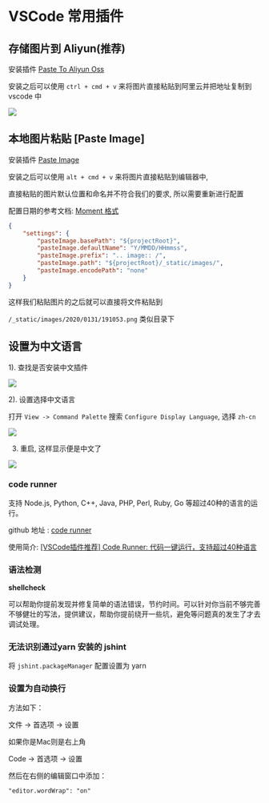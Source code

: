 

# VSCode 常用插件

## 存储图片到 Aliyun(推荐)

安装插件 [Paste To Aliyun Oss](https://marketplace.visualstudio.com/items?itemName=duoli.paste-ali-oss)

安装之后可以使用 `ctrl + cmd + v` 来将图片直接粘贴到阿里云并把地址复制到 vscode 中

![](https://file.wulicode.com/static/paste-ali-oss/save-to.gif)

## 本地图片粘贴 [Paste Image]

安装插件 [Paste Image](https://marketplace.visualstudio.com/items?itemName=mushan.vscode-paste-image)

安装之后可以使用 `alt + cmd + v` 来将图片直接粘贴到编辑器中,

直接粘贴的图片默认位置和命名并不符合我们的要求, 所以需要重新进行配置

配置日期的参考文档: [Moment 格式](https://momentjs.com/docs/#/displaying/format/)

```json
{
    "settings": {
        "pasteImage.basePath": "${projectRoot}",
        "pasteImage.defaultName": "Y/MMDD/HHmmss",
        "pasteImage.prefix": ".. image:: /",
        "pasteImage.path": "${projectRoot}/_static/images/",
        "pasteImage.encodePath": "none"
    }
}
```

这样我们粘贴图片的之后就可以直接将文件粘贴到

`/_static/images/2020/0131/191053.png` 类似目录下

## 设置为中文语言

1). 查找是否安装中文插件

![](https://file.wulicode.com/note/2021/10-23/15-25-09834.png)

2). 设置选择中文语言

打开 `View -> Command Palette` 搜索 `Configure Display Language`, 选择 `zh-cn`

![](https://file.wulicode.com/note/2021/10-23/15-25-20940.png)

3. 重启, 这样显示便是中文了

![](https://file.wulicode.com/note/2021/10-23/15-25-30935.png)

### code runner

支持 Node.js, Python, C++, Java, PHP, Perl, Ruby, Go 等超过40种的语言的运行。

github 地址 : [code runner](https://github.com/formulahendry/vscode-code-runner)

使用简介: [[VSCode插件推荐] Code Runner: 代码一键运行，支持超过40种语言](https://zhuanlan.zhihu.com/p/54861567)

### 语法检测

**shellcheck**

可以帮助你提前发现并修复简单的语法错误，节约时间。可以针对你当前不够完善不够健壮的写法，提供建议，帮助你提前绕开一些坑，避免等问题真的发生了才去调试处理。

### 无法识别通过yarn 安装的 jshint

将 `jshint.packageManager` 配置设置为 yarn

### 设置为自动换行

方法如下：

文件 -> 首选项 -> 设置

如果你是Mac则是右上角

Code -> 首选项 -> 设置

然后在右侧的编辑窗口中添加：

```
"editor.wordWrap": "on"
```

